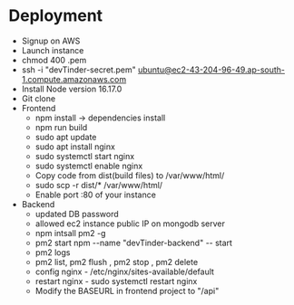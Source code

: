 # Deployment

- Signup on AWS
- Launch instance
- chmod 400 <secret>.pem
- ssh -i "devTinder-secret.pem" ubuntu@ec2-43-204-96-49.ap-south-1.compute.amazonaws.com
- Install Node version 16.17.0
- Git clone
- Frontend
  - npm install -> dependencies install
  - npm run build
  - sudo apt update
  - sudo apt install nginx
  - sudo systemctl start nginx
  - sudo systemctl enable nginx
  - Copy code from dist(build files) to /var/www/html/
  - sudo scp -r dist/\* /var/www/html/
  - Enable port :80 of your instance
- Backend
  - updated DB password
  - allowed ec2 instance public IP on mongodb server
  - npm intsall pm2 -g
  - pm2 start npm --name "devTinder-backend" -- start
  - pm2 logs
  - pm2 list, pm2 flush <name> , pm2 stop <name>, pm2 delete <name>
  - config nginx - /etc/nginx/sites-available/default
  - restart nginx - sudo systemctl restart nginx
  - Modify the BASEURL in frontend project to "/api"
